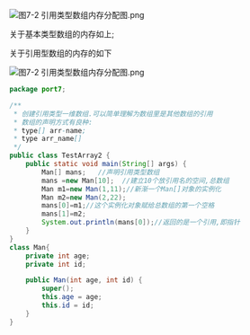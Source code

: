 ![图7-2 引用类型数组内存分配图.png](../../../blog/zheng-s/source/image/1495418626975934.png)

关于基本类型数组的内存如上;

关于引用型数组的内存的如下

![图7-2 引用类型数组内存分配图.png](../../../blog/zheng-s/source/image/1495418626975934-16487151198482.png)

```java
package port7;

/**
 * 创建引用类型一维数组.可以简单理解为数组里是其他数组的引用
 * 数组的声明方式有良种:
 * type[] arr-name;
 * type arr_name[]
 */
public class TestArray2 {
    public static void main(String[] args) {
        Man[] mans;   //声明引用类型数组
        mans =new Man[10];  //建立10个放引用名的空间,总数组
        Man m1=new Man(1,11);//新渐一个Man[]对象的实例化
        Man m2=new Man(2,22);
        mans[0]=m1;//这个实例化对象赋给总数组的第一个空格
        mans[1]=m2;
        System.out.println(mans[0]);//返回的是一个引用,即指针
    }
}
class Man{
    private int age;
    private int id;

    public Man(int age, int id) {
        super();
        this.age = age;
        this.id = id;
    }
}
```